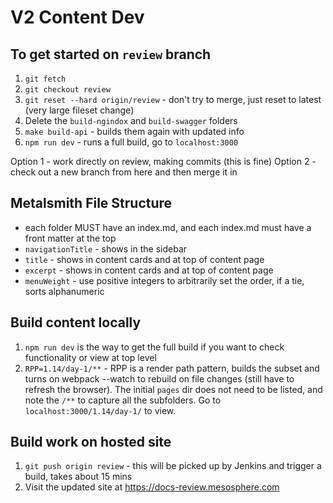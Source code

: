 # V2 Content Dev

## To get started on `review` branch
1. `git fetch`
2. `git checkout review`
3. `git reset --hard origin/review` - don't try to merge, just reset to latest (very large fileset change)
4. Delete the `build-ngindox` and `build-swagger` folders
5. `make build-api` - builds them again with updated info
6. `npm run dev` - runs a full build, go to `localhost:3000`

Option 1 - work directly on review, making commits (this is fine)
Option 2 - check out a new branch from here and then merge it in 

## Metalsmith File Structure
- each folder MUST have an index.md, and each index.md must have a front matter at the top
- `navigationTitle` - shows in the sidebar
- `title` - shows in content cards and at top of content page
- `excerpt` - shows in content cards and at top of content page
- `menuWeight` - use positive integers to arbitrarily set the order, if a tie, sorts alphanumeric

## Build content locally
1. `npm run dev` is the way to get the full build if you want to check functionality or view at top level
2. `RPP=1.14/day-1/**` - RPP is a render path pattern, builds the subset and turns on webpack --watch to rebuild on file changes (still have to refresh the browser). The initial `pages` dir does not need to be listed, and note the `/**` to capture all the subfolders. Go to `localhost:3000/1.14/day-1/` to view.

## Build work on hosted site

1. `git push origin review` - this will be picked up by Jenkins and trigger a build, takes about 15 mins
2. Visit the updated site at https://docs-review.mesosphere.com
